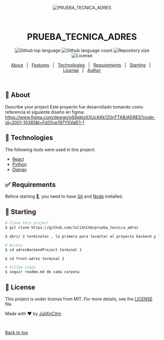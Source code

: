 <div align="center" id="top"> 
  <img src="./.github/app.gif" alt="PRUEBA_TECNICA_ADRES" />

  &#xa0;

  <!-- <a href="https://prueba_tecnica_adres.netlify.app">Demo</a> -->
</div>

<h1 align="center">PRUEBA_TECNICA_ADRES</h1>

<p align="center">
  <img alt="Github top language" src="https://img.shields.io/github/languages/top/JuliXnCXm/prueba_tecnica_adres?color=56BEB8">

  <img alt="Github language count" src="https://img.shields.io/github/languages/count/JuliXnCXm/prueba_tecnica_adres?color=56BEB8">

  <img alt="Repository size" src="https://img.shields.io/github/repo-size/JuliXnCXm/prueba_tecnica_adres?color=56BEB8">

  <img alt="License" src="https://img.shields.io/github/license/JuliXnCXm/prueba_tecnica_adres?color=56BEB8">

</p>

<p align="center">
  <a href="#dart-about">About</a> &#xa0; | &#xa0; 
  <a href="#sparkles-features">Features</a> &#xa0; | &#xa0;
  <a href="#rocket-technologies">Technologies</a> &#xa0; | &#xa0;
  <a href="#white_check_mark-requirements">Requirements</a> &#xa0; | &#xa0;
  <a href="#checkered_flag-starting">Starting</a> &#xa0; | &#xa0;
  <a href="#memo-license">License</a> &#xa0; | &#xa0;
  <a href="https://github.com/JuliXnCXm" target="_blank">Author</a>
</p>

<br>

## :dart: About ##

Describe your project
Este proyecto fue desarrollado tomando como referencia el siguiente diseño en figma:
https://www.figma.com/design/qS9qkloXXUcKKk1Z0nTTKB/ADRES?node-id=2001-10385&t=Fd31cw197YSValE1-1


## :rocket: Technologies ##

The following tools were used in this project:

- [React](https://pt-br.reactjs.org/)
- [Python](https://www.python.org/)
- [Django](https://www.djangoproject.com/)

## :white_check_mark: Requirements ##

Before starting :checkered_flag:, you need to have [Git](https://git-scm.com) and [Node](https://nodejs.org/en/) installed.

## :checkered_flag: Starting ##

```bash
# Clone this project
$ git clone https://github.com/JuliXnCXm/prueba_tecnica_adres

$ abrir 2 terminales , la primera para levantar el proyecto backend y la otra para el frontend

# Access
$ cd adresBackendProject terminal 1

$ cd front-adres terminal 2

# Follow steps
$ seguir readme.md de cada carpeta 


```

## :memo: License ##

This project is under license from MIT. For more details, see the [LICENSE](LICENSE.md) file.


Made with :heart: by <a href="https://github.com/JuliXnCXm" target="_blank">JuliXnCXm</a>

&#xa0;

<a href="#top">Back to top</a>
